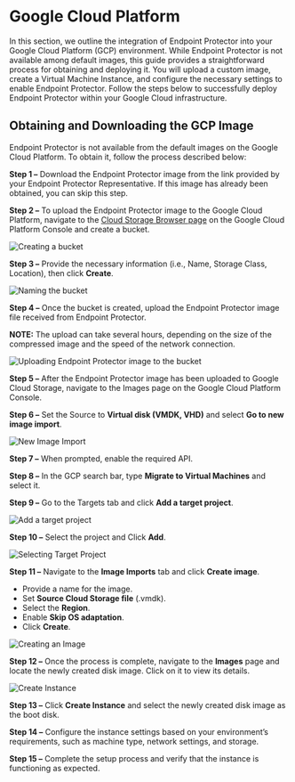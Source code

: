 # Google Cloud Platform

In this section, we outline the integration of Endpoint Protector into your Google Cloud Platform
(GCP) environment. While Endpoint Protector is not available among default images, this guide
provides a straightforward process for obtaining and deploying it. You will upload a custom image,
create a Virtual Machine Instance, and configure the necessary settings to enable Endpoint
Protector. Follow the steps below to successfully deploy Endpoint Protector within your Google Cloud
infrastructure.

## Obtaining and Downloading the GCP Image

Endpoint Protector is not available from the default images on the Google Cloud Platform. To obtain
it, follow the process described below:

**Step 1 –** Download the Endpoint Protector image from the link provided by your Endpoint Protector
Representative. If this image has already been obtained, you can skip this step.

**Step 2 –** To upload the Endpoint Protector image to the Google Cloud Platform, navigate to the
[Cloud Storage Browser page](https://console.cloud.google.com/projectselector2/storage/browser?pli=1&supportedpurview=project)
on the Google Cloud Platform Console and create a bucket.

![Creating a bucket](/img/versioned_docs/endpointprotector_5.9.4/endpointprotector/configuration/googlecloudplatform/createbucket.webp)

**Step 3 –** Provide the necessary information (i.e., Name, Storage Class, Location), then click
**Create**.

![Naming the bucket](/img/versioned_docs/endpointprotector_5.9.4/endpointprotector/configuration/googlecloudplatform/namebucket.webp)

**Step 4 –** Once the bucket is created, upload the Endpoint Protector image file received from
Endpoint Protector.

**NOTE:** The upload can take several hours, depending on the size of the compressed image and the
speed of the network connection.

![Uploading Endpoint Protector image to the bucket](/img/versioned_docs/endpointprotector_5.9.4/endpointprotector/configuration/googlecloudplatform/uploadimage.webp)

**Step 5 –** After the Endpoint Protector image has been uploaded to Google Cloud Storage, navigate
to the Images page on the Google Cloud Platform Console.

**Step 6 –** Set the Source to **Virtual disk (VMDK, VHD)** and select **Go to new image import**.

![New Image Import](/img/versioned_docs/endpointprotector_5.9.4/endpointprotector/configuration/googlecloudplatform/newimageimport.webp)

**Step 7 –** When prompted, enable the required API.

**Step 8 –** In the GCP search bar, type **Migrate to Virtual Machines** and select it.

**Step 9 –** Go to the Targets tab and click **Add a target project**.

![Add a target project](/img/versioned_docs/endpointprotector_5.9.4/endpointprotector/configuration/googlecloudplatform/targetproject.webp)

**Step 10 –** Select the project and Click **Add**.

![Selecting Target Project](/img/versioned_docs/endpointprotector_5.9.4/endpointprotector/configuration/googlecloudplatform/addtargetprojects.webp)

**Step 11 –** Navigate to the **Image Imports** tab and click **Create image**.

- Provide a name for the image.
- Set **Source Cloud Storage file** (.vmdk).
- Select the **Region**.
- Enable **Skip OS adaptation**.
- Click **Create**.

![Creating an Image](/img/versioned_docs/endpointprotector_5.9.4/endpointprotector/configuration/googlecloudplatform/createanimage.webp)

**Step 12 –** Once the process is complete, navigate to the **Images** page and locate the newly
created disk image. Click on it to view its details.

![Create Instance](/img/versioned_docs/endpointprotector_5.9.4/endpointprotector/configuration/googlecloudplatform/images.webp)

**Step 13 –** Click **Create Instance** and select the newly created disk image as the boot disk.

**Step 14 –** Configure the instance settings based on your environment’s requirements, such as
machine type, network settings, and storage.

**Step 15 –** Complete the setup process and verify that the instance is functioning as expected.
